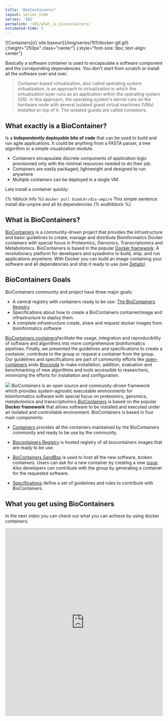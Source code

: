 ```yaml
---
title: 'BioContainers?'
layout: series_item
series: '101'
permalink: /101/what_is_biocontainers/
estimated-time: 5
---
```


![Containers]({{ site.baseurl}}/img/series/101/docker-gif.gif){:height="250px" class="center"}
{:style="font-size: 9px; text-align: center"}  


Basically a software container <i class="fa fa-archive" aria-hidden="true"></i> is used to encapsulate a software component and the correponding dependencies. You don't start from scratch or install all the software over and over.


>Container-based virtualization, also called operating system virtualization, is an approach to virtualization in which the virtualization layer
>runs as an application within the operating system (OS). In this approach, the operating system's kernel runs on the hardware node with several
>isolated guest virtual machines (VMs) installed on top of it. The isolated guests are called containers.


What exactly is a BioContainer?
-------------------------------

Is a __Independently deployable bits of code__ that can be used to build and run agile applications. It could be anything from a FASTA parser, a tree algorithm or a simple visualization module.


- Containers encapsulate discrete components of application logic provisioned only with the minimal resources needed to do their job.
- Containers are easily packaged, lightweight and designed to run anywhere
- Multiple containers can be deployed in a single VM.

Lets install a container quickly:

{% hlblock info %}
`docker pull biodckr/dia-umpire` This simple sentence install dia-umpire and all its dependencies
{% endhlblock %}


What is BioContainers?
----------------------

<a href="http://biocontainers.pro">BioContainers</a> is a community-driven project that provides the infrastructure and basic guidelines to create, manage and distribute Bioinformatics Docker containers with special focus in Proteomics, Genomics, Transcriptomics and Metabolomics.
BioContainers is based in the popular <a href="#what-is-docker">Docker framework</a>. A revolutionary platform for developers and sysadmins to build, ship, and run applications
anywhere. With Docker you can build an image containing your software and all dependencies and ship it ready to use (see <a href="#what-is-docker">Details</a>).

## BioContainers Goals

BioContainers community and project have three major goals:
 <ul>
  <li>A central registry with containers ready to be use: <a href="http://biocontainers.pro/registry">The BioContainers Registry</a></li>
  <li>Specifications about how to create a BioContainers container/image and infrastructure to deploy them.</li>
  <li>A complete infrastructure create, share and request docker images from bioinformatics software</li>
 </ul>

[BioContainers containers](https://github.com/BioContainers/containers)facilitate the usage, integration and reproducibility of software and algorithms into more comprehensive bioinformatics pipelines.
Finally, we presented the guidelines and specifications to create a container, contribute to the group or request a container from the group. Our guidelines and specifications are part of community efforts like [open-containers](https://github.com/opencontainers) ando [Bioconda](https://bioconda.github.io/) to make installation, addition, evaluation and benchmarking of new algorithms and
tools accessible to researchers, minimizing the efforts for installation and configuration.



<img class="splashIcon" src="{{ site.baseurl}}img/series/101/toolbox-color.png"> BioContainers is an open source and community-driven framework which provides system-agnostic executable environments for bioinformatics software with special focus on proteomics, genomics, metabolomics and transcriptomics.[BioContainers](http://biocontainers.pro) is based on
the popular **Docker framework** that allows software to be installed and executed under an isolated and controllable environment. BioContainers is based in four main components:

- [Containers](https://github.com/BioContainers/containers) provides all the containers maintained by the BioContainers community and ready to be use by the community.    

- [Biocontainers Registry](https://biocontainers.pro/registry) is hosted registry of all biocontainers images that are ready to be use.

- [BioContainers SandBox](https://github.com/BioContainers/sandbox) is used to host all the new software, broken containers. Users can ask for a new container by creating a new [issue](https://github.com/BioContainers/sandbox/issues).
Also developers can contribute with the group by generating a container for the requested software.

- [Specifications](https://github.com/BioContainers/specs) define a set of guidelines and rules to contribute with BioContainers.


<!--
* Easy to start:
* Easy to test
-->

What you get using BioContainers
--------------------------------

In the next video you can check out what you can achieve by using docker containers:


<iframe width="100%" height="600px" src="https://www.youtube.com/embed/aLipr7tTuA4" frameborder="0"></iframe>

